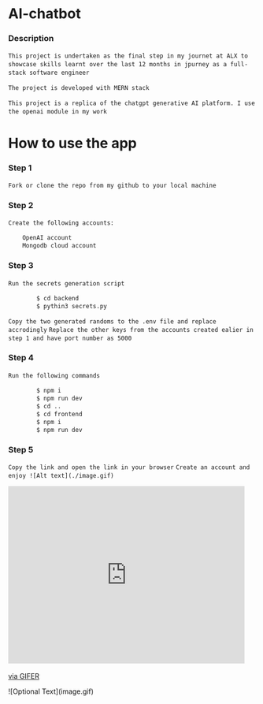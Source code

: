 # AI-chatbot

### Description
`This project is undertaken as the final step in my journet at ALX to showcase skills learnt over the last 12 months in jpurney as a full-stack software engineer`

`The project is developed with MERN stack`

`This project is a replica of the chatgpt generative AI platform. I use the openai module in my work`

# How to use the app

### Step 1
`Fork or clone the repo from my github to your local machine`

### Step 2 
`Create the following accounts:`
```
    OpenAI account
    Mongodb cloud account
```
### Step 3
`Run the secrets generation script`
```
        $ cd backend
        $ pythin3 secrets.py
```
`Copy the two generated randoms to the .env file and replace accrodingly`
`Replace the other keys from the accounts created ealier in step 1 and have port number as 5000`

### Step 4
`Run the following commands `
```
        $ npm i
        $ npm run dev
        $ cd ..
        $ cd frontend
        $ npm i 
        $ npm run dev
```
### Step 5 
`Copy the link and open the link in your browser`
`Create an account and enjoy ![Alt text](./image.gif)`
<iframe src="https://gifer.com/embed/3aO" width=480 height=360.000 frameBorder="0" allowFullScreen></iframe><p><a href="https://gifer.com">via GIFER</a></p>
![Optional Text](image.gif)